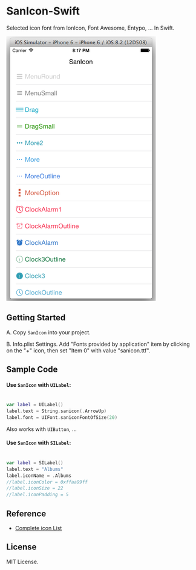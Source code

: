 # SanIcon-Swift
Selected icon font from IonIcon, Font Awesome, Entypo, ... In Swift.

![](thumb.png)

## Getting Started
A. Copy `SanIcon` into your project.

B. Info.plist Settings. Add "Fonts provided by application" item by clicking on the "+" icon, then set "Item 0" with value "sanicon.ttf".

## Sample Code

#### Use `SanIcon` with `UILabel`:

```swift

var label = UILabel()
label.text = String.sanicon(.ArrowUp)
label.font = UIFont.saniconFontOfSize(20)
```
Also works with `UIButton`, ...

#### Use `SanIcon` with `SILabel`:

```swift

var label = SILabel()
label.text = "Albums"
label.iconName = .Albums
//label.iconColor = 0xffaa99ff
//label.iconSize = 22
//label.iconPadding = 5
```

## Reference
* [Complete icon List](http://sanfriend.com/lab/sanicon)

## License
MIT License.

